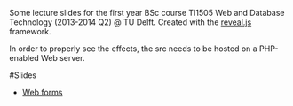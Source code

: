 Some lecture slides for the first year BSc course TI1505 Web and Database Technology (2013-2014 Q2) @ TU Delft. Created with the <a href="https://github.com/hakimel/reveal.js">reveal.js</a> framework.

In order to properly see the effects, the src needs to be hosted on a PHP-enabled Web server.

#Slides
+ <a href="forms-lecture/forms.html">Web forms</a>
